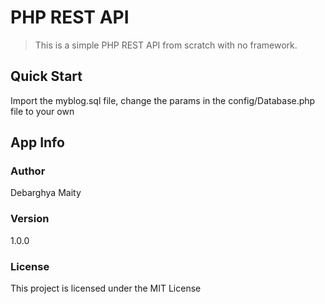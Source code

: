 # PHP REST API

> This is a simple PHP REST API from scratch with no framework.

## Quick Start

Import the myblog.sql file, change the params in the config/Database.php file to your own

## App Info

### Author

Debarghya Maity

### Version

1.0.0

### License

This project is licensed under the MIT License
